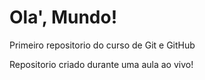 # Ola', Mundo!
 Primeiro repositorio do curso de Git e GitHub

Repositorio criado durante uma aula ao vivo!